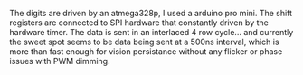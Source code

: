 The digits are driven by an atmega328p, I used a arduino pro mini.
The shift registers are connected to SPI hardware that constantly driven by the hardware timer. 
The data is sent in an interlaced 4 row cycle... and currently the sweet spot seems to be data being sent at a 500ns interval, which is more than fast enough for vision persistance without any flicker or phase issues with PWM dimming.


